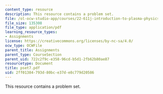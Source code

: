 ```yaml
---
content_type: resource
description: This resource contains a problem set.
file: /ol-ocw-studio-app/courses/22-611j-introduction-to-plasma-physics-i-fall-2006/2ff01384793d80bce37de8c779d20586_pset7.pdf
file_size: 135308
file_type: application/pdf
learning_resource_types:
- Assignments
license: https://creativecommons.org/licenses/by-nc-sa/4.0/
ocw_type: OCWFile
parent_title: Assignments
parent_type: CourseSection
parent_uid: 722c2f9c-e358-96cd-b5d1-2fb62b80ae87
resourcetype: Document
title: pset7.pdf
uid: 2ff01384-793d-80bc-e37d-e8c779d20586
---
```

This resource contains a problem set.